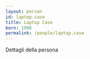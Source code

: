 ```yaml
---
layout: person
id: laptop.case
title: Laptop Case
born: 1996
permalink: /people/laptop.case
---
```


Dettagli della persona 